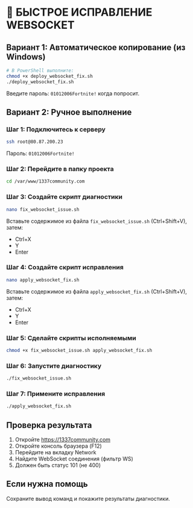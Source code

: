 # 🚀 БЫСТРОЕ ИСПРАВЛЕНИЕ WEBSOCKET

## Вариант 1: Автоматическое копирование (из Windows)

```bash
# В PowerShell выполните:
chmod +x deploy_websocket_fix.sh
./deploy_websocket_fix.sh
```

Введите пароль: `01012006Fortnite!` когда попросит.

## Вариант 2: Ручное выполнение

### Шаг 1: Подключитесь к серверу
```bash
ssh root@80.87.200.23
```
Пароль: `01012006Fortnite!`

### Шаг 2: Перейдите в папку проекта
```bash
cd /var/www/1337community.com
```

### Шаг 3: Создайте скрипт диагностики
```bash
nano fix_websocket_issue.sh
```

Вставьте содержимое из файла `fix_websocket_issue.sh` (Ctrl+Shift+V), затем:
- Ctrl+X
- Y
- Enter

### Шаг 4: Создайте скрипт исправления
```bash
nano apply_websocket_fix.sh
```

Вставьте содержимое из файла `apply_websocket_fix.sh` (Ctrl+Shift+V), затем:
- Ctrl+X
- Y
- Enter

### Шаг 5: Сделайте скрипты исполняемыми
```bash
chmod +x fix_websocket_issue.sh apply_websocket_fix.sh
```

### Шаг 6: Запустите диагностику
```bash
./fix_websocket_issue.sh
```

### Шаг 7: Примените исправления
```bash
./apply_websocket_fix.sh
```

## Проверка результата

1. Откройте https://1337community.com
2. Откройте консоль браузера (F12)
3. Перейдите на вкладку Network
4. Найдите WebSocket соединения (фильтр WS)
5. Должен быть статус 101 (не 400)

## Если нужна помощь

Сохраните вывод команд и покажите результаты диагностики. 